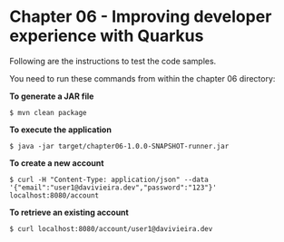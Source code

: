 # Chapter 06 - Improving developer experience with Quarkus
Following are the instructions to test the code samples.

You need to run these commands from within the chapter 06 directory:

**To generate a JAR file**
```
$ mvn clean package
```

**To execute the application**
```
$ java -jar target/chapter06-1.0.0-SNAPSHOT-runner.jar  
```

**To create a new account**
```
$ curl -H "Content-Type: application/json" --data '{"email":"user1@davivieira.dev","password":"123"}'  localhost:8080/account
```

**To retrieve an existing account**
```
$ curl localhost:8080/account/user1@davivieira.dev
```